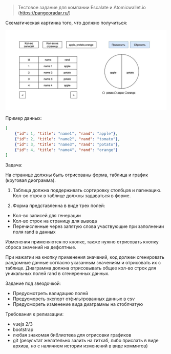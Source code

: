 > Тестовое задание для компании Escalate и Atomicwallet.io (https://pangeoradar.ru/)

Схематическая картинка того, что должно получиться:

![Схематическая картинка того, что должно получиться.](docs/assets/tz.jpg)

Пример данных:
```json
[
    {"id": 1, "title": "name1", "rand": "apple"},
    {"id": 2, "title": "name2", "rand": "tomato"},
    {"id": 3, "title": "name3", "rand": "potato"},
    {"id": 4, "title": "name4", "rand": "orange"}
]
```

Задача:

На странице должны быть отрисованы форма, таблица и график (круговая диограмма).

1. Таблица должна поддерживать сортировку столбцов и пагинацию.
Кол-во строк в таблице должны задаваться в форме.

2. Форма представленна в виде трех полей:

- Кол-во записей для генерации
- Кол-во строк на страницу для вывода
- Перечисленные через запятую слова участвующие при заполнении поля rand в данных

Изменения применяются по кнопке, также нужно отрисовать кнопку сброса значений на дефолтные.

При нажатии на кнопку применения значений, код должен сгенировать рандомные данные согласно указанным значениям и отрисовать их с таблице.
Диаграмма должна отрисовывать общее кол-во строк для уникальных полей rand в сгенеренных данных.

Задание под звездочкой:

- Предусмотреть валидацию полей
- Предусмореть экспорт отфильтрованных данных в csv
- Предусмореть изменение вида диаграммы на стоблчатую


Требования к релиазации:

- vuejs 2/3
- bootstrap
- любая знакомая библиотека для отрисовки графиков
- git (результат желательно залить на гитхаб, либо прислать в виде архива, но с наличием истории изменений в виде коммитов)
